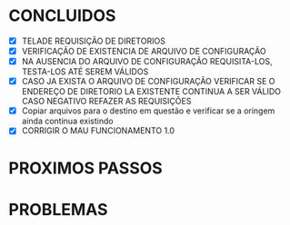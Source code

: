 # CONCLUIDOS 
- [X] TELADE REQUISIÇÃO DE DIRETORIOS 
- [X] VERIFICAÇÃO DE EXISTENCIA DE ARQUIVO DE CONFIGURAÇÃO
- [X] NA AUSENCIA DO ARQUIVO DE CONFIGURAÇÃO REQUISITA-LOS, TESTA-LOS ATÉ SEREM VÁLIDOS 
- [X] CASO JA EXISTA O ARQUIVO DE CONFIGURAÇÃO VERIFICAR SE O ENDEREÇO DE DIRETORIO LA EXISTENTE CONTINUA A SER VÁLIDO CASO NEGATIVO REFAZER AS REQUISIÇÕES
- [X] Copiar arquivos para o destino em questão e verificar se a oringem ainda continua existindo  
- [X] CORRIGIR O MAU FUNCIONAMENTO 1.0
# PROXIMOS PASSOS 
 


# PROBLEMAS
